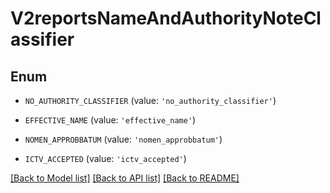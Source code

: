 # V2reportsNameAndAuthorityNoteClassifier


## Enum

* `NO_AUTHORITY_CLASSIFIER` (value: `'no_authority_classifier'`)

* `EFFECTIVE_NAME` (value: `'effective_name'`)

* `NOMEN_APPROBBATUM` (value: `'nomen_approbbatum'`)

* `ICTV_ACCEPTED` (value: `'ictv_accepted'`)

[[Back to Model list]](../README.md#documentation-for-models) [[Back to API list]](../README.md#documentation-for-api-endpoints) [[Back to README]](../README.md)


